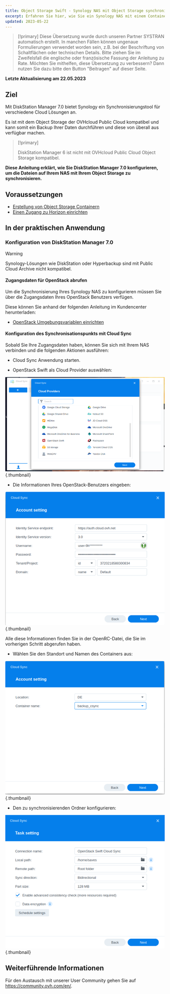 ```yaml
---
title: Object Storage Swift - Synology NAS mit Object Storage synchronisieren
excerpt: Erfahren Sie hier, wie Sie ein Synology NAS mit einem Container synchronisieren
updated: 2023-05-22
---
```


> [!primary]
> Diese Übersetzung wurde durch unseren Partner SYSTRAN automatisch erstellt. In manchen Fällen können ungenaue Formulierungen verwendet worden sein, z.B. bei der Beschriftung von Schaltflächen oder technischen Details. Bitte ziehen Sie im Zweifelsfall die englische oder französische Fassung der Anleitung zu Rate. Möchten Sie mithelfen, diese Übersetzung zu verbessern? Dann nutzen Sie dazu bitte den Button "Beitragen" auf dieser Seite.
>

**Letzte Aktualisierung am 22.05.2023**

## Ziel

Mit DiskStation Manager 7.0 bietet Synology ein Synchronisierungstool für verschiedene Cloud Lösungen an.

Es ist mit dem Object Storage der OVHcloud Public Cloud kompatibel und kann somit ein Backup Ihrer Daten durchführen und diese von überall aus verfügbar machen.

> [!primary]
>
> DiskStation Manager 6 ist nicht mit OVHcloud Public Cloud Object Storage kompatibel.
>

**Diese Anleitung erklärt, wie Sie DiskStation Manager 7.0 konfigurieren, um die Dateien auf Ihrem NAS mit Ihrem Object Storage zu synchronisieren.**

## Voraussetzungen

- [Erstellung von Object Storage Containern](/pages/cloud/storage/object_storage/pcs_create_container)
- [Einen Zugang zu Horizon einrichten](/pages/platform/public-cloud/create_and_delete_a_user#erstellung-eines-openstack-benutzers)

## In der praktischen Anwendung

### Konfiguration von DiskStation Manager 7.0

> [!warning]
>
> Synology-Lösungen wie DiskStation oder Hyperbackup sind mit Public Cloud Archive nicht kompatibel.
>

#### Zugangsdaten für OpenStack abrufen

Um die Synchronisierung Ihres Synology NAS zu konfigurieren müssen Sie über die Zugangsdaten Ihres OpenStack Benutzers verfügen.

Diese können Sie anhand der folgenden Anleitung im Kundencenter herunterladen:

- [OpenStack Umgebungsvariablen einrichten](/pages/platform/public-cloud/loading_openstack_environment_variables)

#### Konfiguration des Synchronisationspunkts mit Cloud Sync

Sobald Sie Ihre Zugangsdaten haben, können Sie sich mit Ihrem NAS verbinden und die folgenden Aktionen ausführen:

- Cloud Sync Anwendung starten.

- OpenStack Swift als Cloud Provider auswählen:

![public-cloud](images/DSM7_1.png){.thumbnail}

- Die Informationen Ihres OpenStack-Benutzers eingeben:

![public-cloud](images/DSM7_2.png){.thumbnail}

Alle diese Informationen finden Sie in der OpenRC-Datei, die Sie im vorherigen Schritt abgerufen haben.

- Wählen Sie den Standort und Namen des Containers aus:

![public-cloud](images/DSM7_3.png){.thumbnail}

- Den zu synchronisierenden Ordner konfigurieren:

![public-cloud](images/DSM7_4.png){.thumbnail}

## Weiterführende Informationen

Für den Austausch mit unserer User Community gehen Sie auf <https://community.ovh.com/en/>.
